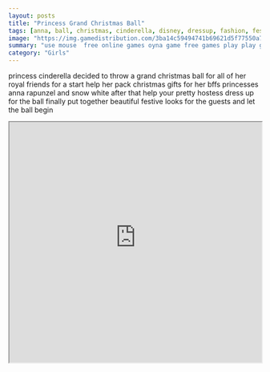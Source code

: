 ```yaml
---
layout: posts
title: "Princess Grand Christmas Ball"
tags: [anna, ball, christmas, cinderella, disney, dressup, fashion, festive, gown, holiday, princess, rapunzel, snow, white, free, online, games, oyna, game, free, games, play, play, games]
image: "https://img.gamedistribution.com/3ba14c59494741b69621d5f77550a755.jpg"
summary: "use mouse  free online games oyna game free games play play games"
category: "Girls"
---
```


princess cinderella decided to throw a grand christmas ball for all of her royal friends for a start help her pack christmas gifts for her bffs princesses anna rapunzel and snow white after that help your pretty hostess dress up for the ball finally put together beautiful festive looks for the guests and let the ball begin

<iframe width="100%" height="480px;" src="https://html5.gamedistribution.com/3ba14c59494741b69621d5f77550a755/"></iframe>